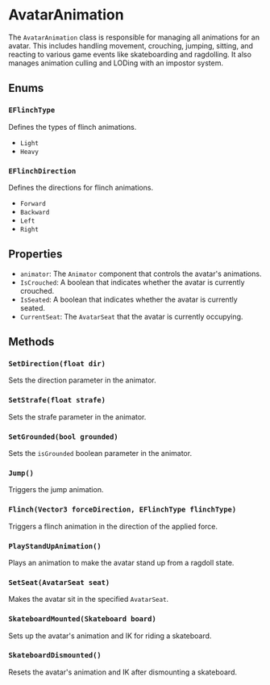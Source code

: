 # AvatarAnimation

The `AvatarAnimation` class is responsible for managing all animations for an avatar. This includes handling movement, crouching, jumping, sitting, and reacting to various game events like skateboarding and ragdolling. It also manages animation culling and LODing with an impostor system.

## Enums

### `EFlinchType`

Defines the types of flinch animations.

-   `Light`
-   `Heavy`

### `EFlinchDirection`

Defines the directions for flinch animations.

-   `Forward`
-   `Backward`
-   `Left`
-   `Right`

## Properties

-   `animator`: The `Animator` component that controls the avatar's animations.
-   `IsCrouched`: A boolean that indicates whether the avatar is currently crouched.
-   `IsSeated`: A boolean that indicates whether the avatar is currently seated.
-   `CurrentSeat`: The `AvatarSeat` that the avatar is currently occupying.

## Methods

### `SetDirection(float dir)`

Sets the direction parameter in the animator.

### `SetStrafe(float strafe)`

Sets the strafe parameter in the animator.

### `SetGrounded(bool grounded)`

Sets the `isGrounded` boolean parameter in the animator.

### `Jump()`

Triggers the jump animation.

### `Flinch(Vector3 forceDirection, EFlinchType flinchType)`

Triggers a flinch animation in the direction of the applied force.

### `PlayStandUpAnimation()`

Plays an animation to make the avatar stand up from a ragdoll state.

### `SetSeat(AvatarSeat seat)`

Makes the avatar sit in the specified `AvatarSeat`.

### `SkateboardMounted(Skateboard board)`

Sets up the avatar's animation and IK for riding a skateboard.

### `SkateboardDismounted()`

Resets the avatar's animation and IK after dismounting a skateboard.
